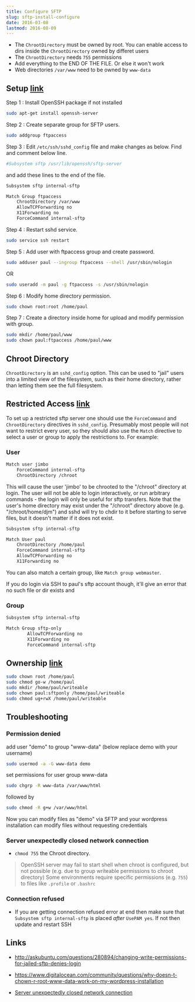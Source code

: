 ```yaml
---
title: Configure SFTP
slug: sftp-install-configure
date: 2016-03-08
lastmod: 2016-08-09
---
```


- The `ChrootDirectory` must be owned by root. You can enable access to dirs inside the `ChrootDirectory` owned by differet users
- The `ChrootDirectory` needs `755` permissions
- Add everything to the END OF THE FILE. Or else it won't work
- Web directories `/var/www` need to be owned by `www-data`

## Setup [link][2]
Step 1 : Install OpenSSH package if not installed

```bash
sudo apt-get install openssh-server
```

Step 2 : Create separate group for SFTP users.

```bash
sudo addgroup ftpaccess
```

Step 3 : Edit `/etc/ssh/sshd_config` file and make changes as below. Find and comment below line.

```bash
#Subsystem sftp /usr/lib/openssh/sftp-server
```
and add these lines to the end of the file.

```bash
Subsystem sftp internal-sftp

Match Group ftpaccess
    ChrootDirectory /var/www
    AllowTCPForwarding no
    X11Forwarding no
    ForceCommand internal-sftp
```

Step 4 : Restart sshd service.

```bash
sudo service ssh restart
```

Step 5 : Add user with ftpaccess group and create password.

```bash
sudo adduser paul --ingroup ftpaccess --shell /usr/sbin/nologin
```

OR

```bash
sudo useradd -m paul -g ftpaccess -s /usr/sbin/nologin
```

Step 6 : Modify home directory permission.

```bash
sudo chown root:root /home/paul
```

Step 7 : Create a directory inside home for upload and modify permission with group.

```bash
sudo mkdir /home/paul/www
sudo chown paul:ftpaccess /home/paul/www
```

## Chroot Directory
`ChrootDirectory` is an `sshd_config` option. This can be used to "jail" users into a limited view of the filesystem, such as their home directory, rather than letting them see the full filesystem.

## Restricted Access [link][3]
To set up a restricted sftp server one should use the `ForceCommand` and `ChrootDirectory` directives in `sshd_config`. Presumably most people will not want to restrict every user, so they should also use the `Match` directive to select a user or group to apply the restrictions to. For example:

### User

```bash
Match user jimbo
    ForceCommand internal-sftp
    ChrootDirectory /chroot
```

This will cause the user 'jimbo' to be chrooted to the "/chroot" directory at login. The user will not be able to login interactively, or run arbitrary commands - the login will only be useful for sftp transfers. Note that the user's home directory may exist under the "/chroot" directory above (e.g. "/chroot/home/djm") and sshd will try to chdir to it before starting to serve files, but it doesn't matter if it does not exist.

```bash
Subsystem sftp internal-sftp

Match User paul
    ChrootDirectory /home/paul
    ForceCommand internal-sftp
    AllowTCPForwarding no
    X11Forwarding no
```

You can also match a certain group, like `Match group webmaster`.

If you do login via SSH to paul's sftp account though, it'll give an error that no such file or dir exists and 

### Group

```bash
Subsystem sftp internal-sftp

Match Group sftp-only
        AllowTCPForwarding no
        X11Forwarding no
        ForceCommand internal-sftp
```



## Ownership [link][4]


```bash
sudo chown root /home/paul
sudo chmod go-w /home/paul
sudo mkdir /home/paul/writeable
sudo chown paul:sftponly /home/paul/writeable
sudo chmod ug+rwX /home/paul/writeable
```



[1]: https://en.wikibooks.org/wiki/OpenSSH/Cookbook/SFTP "OpenSSH/Cookbook/SFTP"
[2]: http://askubuntu.com/questions/420652/how-to-setup-a-restricted-sftp-server-on-ubuntu "How to setup a restricted SFTP server on Ubuntu?"
[3]: http://undeadly.org/cgi?action=article&sid=20080220110039 "Chroot in OpenSSH"
[4]: http://askubuntu.com/questions/134425/how-can-i-chroot-sftp-only-ssh-users-into-their-homes "How can I chroot sftp-only SSH users into their homes?"
[5]: http://www.krizna.com/ubuntu/setup-ftp-server-on-ubuntu-14-04-vsftpd/ "How to setup FTP server on ubuntu 14.04 ( VSFTPD )"
[6]: https://www.debian-administration.org/article/590/OpenSSH_SFTP_chroot_with_ChrootDirectory "OpenSSH SFTP chroot() with ChrootDirectory"
[7]: http://www.thegeekstuff.com/2012/03/chroot-sftp-setup/ "How to Setup Chroot SFTP in Linux (Allow Only SFTP, not SSH)"
[8]: http://serverfault.com/questions/617081/how-to-use-both-allowgroups-and-allowusers-in-sshd-config "how to use both AllowGroups and AllowUsers in sshd_config"

## Troubleshooting

### Permission denied

add user "demo" to group "www-data" (below replace demo with your username)

```bash
sudo usermod -a -G www-data demo
```

set permissions for user group www-data

```bash
sudo chgrp -R www-data /var/www/html
```

followed by

```bash
sudo chmod -R g+w /var/www/html
```

Now you can modify files as "demo" via SFTP and your wordpress installation can modify files without requesting credentials


###	Server unexpectedly closed network connection
- `chmod 755` the Chroot directory. 

> OpenSSH server may fail to start shell when chroot is configured, but not possible (e.g. due to group writeable permissions to chroot directory)
> Some environments require specific permissions (e.g. `755`) to files like `.profile` or `.bashrc`

### Connection refused
- If you are getting connection refused error at end then make sure that `Subsystem sftp internal-sftp` is placed _after_ `UsePAM yes`. If not then update and restart SSH

Links
---

- http://askubuntu.com/questions/280894/changing-write-permissions-for-jailed-sftp-denies-login
- https://www.digitalocean.com/community/questions/why-doesn-t-chown-r-root-www-data-work-on-my-wordpress-installation

- [Server unexpectedly closed network connection](https://winscp.net/eng/docs/message_unexpected_close)
